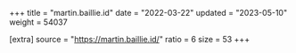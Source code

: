 +++
title = "martin.baillie.id"
date = "2022-03-22"
updated = "2023-05-10"
weight = 54037

[extra]
source = "https://martin.baillie.id/"
ratio = 6
size = 53
+++
